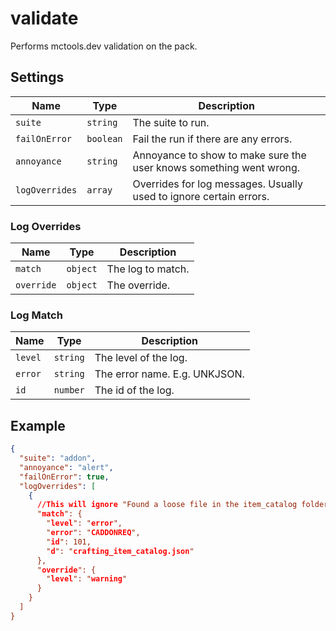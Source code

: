 # validate

Performs mctools.dev validation on the pack.

## Settings

| **Name**       | **Type**  | **Description**                                                     |
| -------------- | --------- | ------------------------------------------------------------------- |
| `suite`        | `string`  | The suite to run.                                                   |
| `failOnError`  | `boolean` | Fail the run if there are any errors.                               |
| `annoyance`    | `string`  | Annoyance to show to make sure the user knows something went wrong. |
| `logOverrides` | `array`   | Overrides for log messages. Usually used to ignore certain errors.  |

### Log Overrides

| **Name**   | **Type** | **Description**   |
| ---------- | -------- | ----------------- |
| `match`    | `object` | The log to match. |
| `override` | `object` | The override.     |

### Log Match

| **Name** | **Type** | **Description**               |
| -------- | -------- | ----------------------------- |
| `level`  | `string` | The level of the log.         |
| `error`  | `string` | The error name. E.g. UNKJSON. |
| `id`     | `number` | The id of the log.            |

## Example

```json
{
  "suite": "addon",
  "annoyance": "alert",
  "failOnError": true,
  "logOverrides": [
    {
      //This will ignore "Found a loose file in the item_catalog folder. Should only see files in the folder item_catalog\creatorshortname\gamename\" error.
      "match": {
        "level": "error",
        "error": "CADDONREQ",
        "id": 101,
        "d": "crafting_item_catalog.json"
      },
      "override": {
        "level": "warning"
      }
    }
  ]
}
```